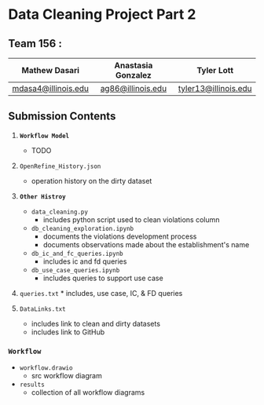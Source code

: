 # **Data Cleaning Project Part 2**

## **Team 156 :**
| Mathew Dasari | Anastasia Gonzalez | Tyler Lott |
| :----: | :----: | :----: |
| mdasa4@illinois.edu | ag86@illinois.edu | tyler13@illinois.edu |


## **Submission Contents**

1. **`Workflow Model`**
    * TODO

2. `OpenRefine_History.json`
    * operation history on the dirty dataset

3. **`Other Histroy`**
    * `data_cleaning.py`
        * includes python script used to clean violations column
    * `db_cleaning_exploration.ipynb`
        * documents the violations development process
        * documents observations made about the establishment's name 
    * `db_ic_and_fc_queries.ipynb`
        * includes ic and fd queries
    * `db_use_case_queries.ipynb`
        * includes queries to support use case

4. `queries.txt`
        * includes, use case, IC, & FD queries

5. `DataLinks.txt`
    * includes link to clean and dirty datasets
    * includes link to GitHub


### **`Workflow`**
* `workflow.drawio`
    * src workflow diagram
* `results`
    * collection of all workflow diagrams


